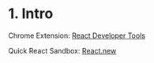 # 1. Intro
Chrome Extension: [React Developer Tools](https://chromewebstore.google.com/detail/fmkadmapgofadopljbjfkapdkoienihi)

Quick React Sandbox: [React.new](https://react.new/)